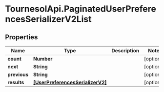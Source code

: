 # TournesolApi.PaginatedUserPreferencesSerializerV2List

## Properties

Name | Type | Description | Notes
------------ | ------------- | ------------- | -------------
**count** | **Number** |  | [optional] 
**next** | **String** |  | [optional] 
**previous** | **String** |  | [optional] 
**results** | [**[UserPreferencesSerializerV2]**](UserPreferencesSerializerV2.md) |  | [optional] 


